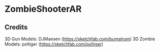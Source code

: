 # ZombieShooterAR

## Credits

3D Gun Models: DJMaesen (https://sketchfab.com/bumstrum)
3D Zombie Models: pxltiger (https://sketchfab.com/pxltiger)